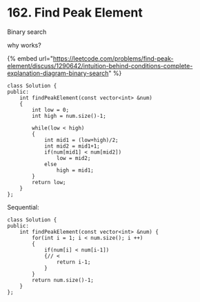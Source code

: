# 162. Find Peak Element

Binary search&#x20;

why works?

{% embed url="https://leetcode.com/problems/find-peak-element/discuss/1290642/intuition-behind-conditions-complete-explanation-diagram-binary-search" %}

```
class Solution {
public:
    int findPeakElement(const vector<int> &num) 
    {
        int low = 0;
        int high = num.size()-1;
        
        while(low < high)
        {
            int mid1 = (low+high)/2;
            int mid2 = mid1+1;
            if(num[mid1] < num[mid2])
                low = mid2;
            else
                high = mid1;
        }
        return low;
    }
};
```



Sequential:

```
class Solution {
public:
    int findPeakElement(const vector<int> &num) {
        for(int i = 1; i < num.size(); i ++)
        {
            if(num[i] < num[i-1])
            {// <
                return i-1;
            }
        }
        return num.size()-1;
    }
};


```
